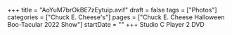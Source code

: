 +++
title = "AoYuM7brOkBE7zEytuip.avif"
draft = false
tags = ["Photos"]
categories = ["Chuck E. Cheese's"]
pages = ["Chuck E. Cheese Halloween Boo-Tacular 2022 Show"]
startDate = ""
+++
Studio C Player 2 DVD
